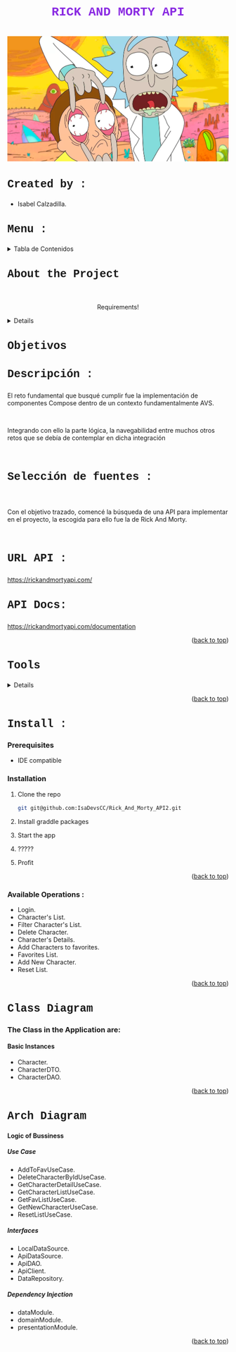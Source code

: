 # <h1 style="text-align: center; color : blueviolet; font-family : Courier New;">RICK  AND  MORTY  API<h1>

<div align="center"><img src="app/src/main/res/drawable/logo.png"></div>
<div>

<h2  style="font-family : Courier New; font-size : 25px;">Created by :</h2>

- Isabel Calzadilla.

<!-- TOP ANCHOR WITH ID TO CALL -->
<a href="#top" id="top"></a>

<h2 style="font-family : Courier New; font-size : 25px;">Menu : </h2>

<details>
  <summary>Tabla de Contenidos</summary>
  <ol>
    <li>
      <a href="#sintesis">About the Project</a>
      <ul>
        <li><a href="#tecnologias">Built With</a></li>
      </ul>
    </li>
    <li>
      <a href="#aplicacion">Getting Started</a>
      <ul>
        <li><a href="#prerequisites">Prerequisites</a></li>
        <li><a href="#installation">Installation</a></li>
      </ul>
    </li>
    <li><a href="#usage">Usage</a></li>
    <li><a href="#modelo1">Use Case Diagram</a></li>
  </ol>
</details>

<h2 style="font-family : Courier New; font-size : 25px;" id="sintesis">About the Project</h2>

<br />
<div align="center">
  <p align="center">
    Requirements!
</div>

<details>
      <ul>
        <li>Compose / AVS.</li>
        <li>Inyección de dependencias.</li>
        <li>Koin.</li>
        <li>Retrofit.</li>
        <li>Repository pattern</li>
        <li>Moshi.</li>
        <li>MVVM.</li>
        <li>Corutines.</li>
        <li>Gestión de Estilos.</li>
        <li>Unit Test.</li>
        <li>Custom Views.</li>
      </ul>
</details>



<h2 style="font-family : Courier New; font-size : 25px;" >Objetivos</h2>

<h3 style="font-family : Courier New; font-size : 25px;" >Descripción : </h3>

<div>

<p> El reto fundamental que busqué cumplir fue la implementación de componentes Compose dentro de un contexto fundamentalmente AVS.
</p>

<br>
<p>Integrando con ello la parte lógica, la navegabilidad entre muchos otros retos que se debía de contemplar en dicha integración</p>

<br>
<h3 style="font-family : Courier New; font-size : 25px;" >Selección de fuentes : </h3>
<br>
<p>Con el objetivo trazado, comencé la búsqueda de una API para implementar en el proyecto, la escogida para ello fue la de Rick And Morty.
</p>
<br>
<h3 style="font-family : Courier New; font-size : 25px;" >URL API : </h3>

https://rickandmortyapi.com/

<h3 style="font-family : Courier New; font-size : 25px;" >API Docs: </h3>

https://rickandmortyapi.com/documentation

</div>

<p align="right">(<a href="#top" >back to top</a>)</p>

<h2 style="font-family : Courier New; font-size : 25px;" id="tecnologías">Tools</h2>


<details>
  <ol>
    <li>
      <a href="#"> Develop :</a>
      <ul>
        <li>Java 17.</li>
        <li>Kotlin.</li>
        <li>Android Studio.</li>
        <li>Retrofit.</li>
        <li>Room.</li>
        <li>Moshi.</li>
      </ul>
    </li>
    <li>
      <a href="#"> Visual :</a>
      <ul>
        <li>AVS</li>
        <li>Compose</li>
      </ul>
    </li>
  </ol>
</details>


<p align="right">(<a href="#top">back to top</a>)</p>


<h2 style="font-family : Courier New; font-size : 25px;" id="aplicacion">Install : </h2>

### Prerequisites

* IDE  compatible

### Installation

1. Clone the repo
    ```sh
   git git@github.com:IsaDevsCC/Rick_And_Morty_API2.git
   ```
2. Install graddle packages

3. Start the app

4. ?????

5. Profit

<p align="right">(<a href="#top" >back to top</a>)</p>



### Available Operations :


- Login.
- Character's List.
- Filter Character's List.
- Delete Character.
- Character's Details.
- Add Characters to favorites.
- Favorites List.
- Add New Character.
- Reset List.



<p align="right">(<a href="#top" >back to top</a>)</p>

<h2 style="font-family : Courier New; font-size : 25px;" id="modelo2">Class Diagram</h2>

### The Class in the Application are:

#### Basic Instances

- Character.
- CharacterDTO.
- CharacterDAO.


<p align="right">(<a href="#top">back to top</a>)</p>

<h2 style="font-family : Courier New; font-size : 25px;" id="modelo3">Arch Diagram</h2>

#### Logic of Bussiness

##### Use Case

- AddToFavUseCase.
- DeleteCharacterByIdUseCase.
- GetCharacterDetailUseCase.
- GetCharacterListUseCase.
- GetFavListUseCase.
- GetNewCharacterUseCase.
- ResetListUseCase.


##### Interfaces

- LocalDataSource.
- ApiDataSource.
- ApiDAO.
- ApiClient.
- DataRepository.


##### Dependency Injection

- dataModule.
- domainModule.
- presentationModule.



<p align="right">(<a href="#top">back to top</a>)</p>

</div>

